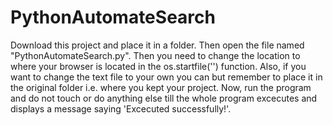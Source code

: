 # PythonAutomateSearch
Download this project and place it in a folder.
Then open the file named "PythonAutomateSearch.py".
Then you need to change the location to where your browser is located in the os.startfile('') function.
Also, if you want to change the text file to your own you can but remember to place it in the original folder i.e. where you kept your project.
Now, run the program and do not touch or do anything else till the whole program excecutes and displays a message saying 'Excecuted successfully!'.
